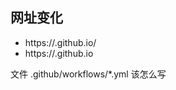 
## 网址变化
- https://<username>.github.io/<repo>
- https://<username>.github.io

文件
.github/workflows/*.yml 
该怎么写




